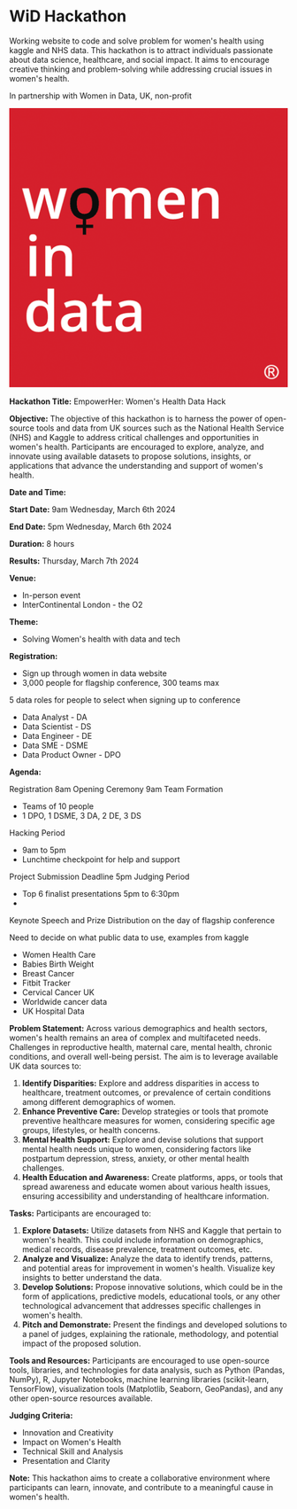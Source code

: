 # WiD Hackathon

Working website to code and solve problem for women's health using kaggle 
and NHS data. This hackathon is to attract individuals passionate about data 
science, healthcare, and social impact. It aims to encourage creative 
thinking and problem-solving while addressing crucial issues in women's health.

In partnership with Women in Data, UK, non-profit

![wid-logo.png](img/wid-logo.png)

**Hackathon Title:** EmpowerHer: Women's Health Data Hack

**Objective:** The objective of this hackathon is to harness the power of open-source tools and data from UK sources such as the National Health Service (NHS) and Kaggle to address critical challenges and opportunities in women's health. Participants are encouraged to explore, analyze, and innovate using available datasets to propose solutions, insights, or applications that advance the understanding and support of women's health.

**Date and Time:**

**Start Date:** 9am Wednesday, March 6th 2024 

**End Date:** 5pm Wednesday, March 6th 2024 

**Duration:** 8 hours

**Results:** Thursday, March 7th 2024

**Venue:**

- In-person event
- InterContinental London - the O2

**Theme:**
- Solving Women's health with data and tech

**Registration:**

- Sign up through women in data website
- 3,000 people for flagship conference, 300 teams max

5 data roles for people to select when signing up to conference 

  - Data Analyst - DA
  - Data Scientist - DS
  - Data Engineer - DE
  - Data SME - DSME
  - Data Product Owner - DPO

**Agenda:**

Registration 8am
Opening Ceremony 9am 
Team Formation

  - Teams of 10 people
  - 1 DPO, 1 DSME, 3 DA, 2 DE, 3 DS

Hacking Period

  - 9am to 5pm 
  - Lunchtime checkpoint for help and support 

Project Submission Deadline 5pm
Judging Period

  - Top 6 finalist presentations 5pm to 6:30pm
  - 
Keynote Speech and Prize Distribution on the day of flagship conference 

Need to decide on what public data to use, examples from kaggle 

- Women Health Care
- Babies Birth Weight
- Breast Cancer 
- Fitbit Tracker
- Cervical Cancer UK
- Worldwide cancer data
- UK Hospital Data

**Problem Statement:** Across various demographics and health sectors, 
women's health remains an area of complex and multifaceted needs. 
Challenges in reproductive health, maternal care, mental health, chronic 
conditions, and overall well-being persist. The aim is to leverage 
available UK data sources to:

1. **Identify Disparities:** Explore and address disparities in access to 
   healthcare, treatment outcomes, or prevalence of certain conditions 
   among different demographics of women.
2. **Enhance Preventive Care:** Develop strategies or tools that promote 
   preventive healthcare measures for women, considering specific age 
   groups, lifestyles, or health concerns.
3. **Mental Health Support:** Explore and devise solutions that support 
   mental health needs unique to women, considering factors like 
   postpartum depression, stress, anxiety, or other mental health challenges.
4. **Health Education and Awareness:** Create platforms, apps, or tools 
   that spread awareness and educate women about various health issues, 
   ensuring accessibility and understanding of healthcare information.

**Tasks:**
Participants are encouraged to:

1. **Explore Datasets:** Utilize datasets from NHS and Kaggle that pertain 
   to women's health. This could include information on demographics, 
   medical records, disease prevalence, treatment outcomes, etc.
2. **Analyze and Visualize:** Analyze the data to identify trends, 
   patterns, and potential areas for improvement in women's health. 
   Visualize key insights to better understand the data.
3. **Develop Solutions:** Propose innovative solutions, which could be in 
   the form of applications, predictive models, educational tools, or any 
   other technological advancement that addresses specific challenges in 
   women's health.
4. **Pitch and Demonstrate:** Present the findings and developed solutions 
   to a panel of judges, explaining the rationale, methodology, and 
   potential impact of the proposed solution.

**Tools and Resources:**
 Participants are encouraged to use open-source tools, libraries, and 
 technologies for data analysis, such as Python (Pandas, NumPy), R, Jupyter 
 Notebooks, machine learning libraries (scikit-learn, TensorFlow), 
 visualization tools (Matplotlib, Seaborn, GeoPandas), and any other 
 open-source resources available.

**Judging Criteria:**
- Innovation and Creativity
- Impact on Women's Health
- Technical Skill and Analysis
- Presentation and Clarity


**Note:** This hackathon aims to create a collaborative environment where 
participants can learn, innovate, and contribute to a meaningful cause in 
women's health.

